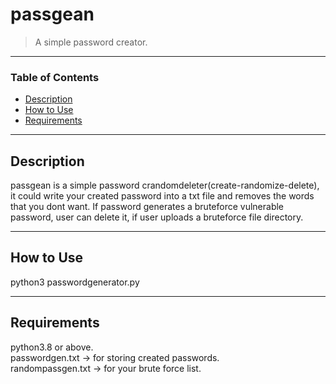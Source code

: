 # passgean
>A simple password creator.

---

### Table of Contents

- [Description](#description)
- [How to Use](#how-to-use)
- [Requirements](#requirements)

---

## Description

passgean is a simple password crandomdeleter(create-randomize-delete), it could write your created password into a txt file and removes the words that you dont want.
If password generates a bruteforce vulnerable password, user can delete it, if user uploads a bruteforce file directory.

---

## How to Use

python3 passwordgenerator.py

---

## Requirements

python3.8 or above.\
passwordgen.txt -> for storing created passwords.\
randompassgen.txt -> for your brute force list.
